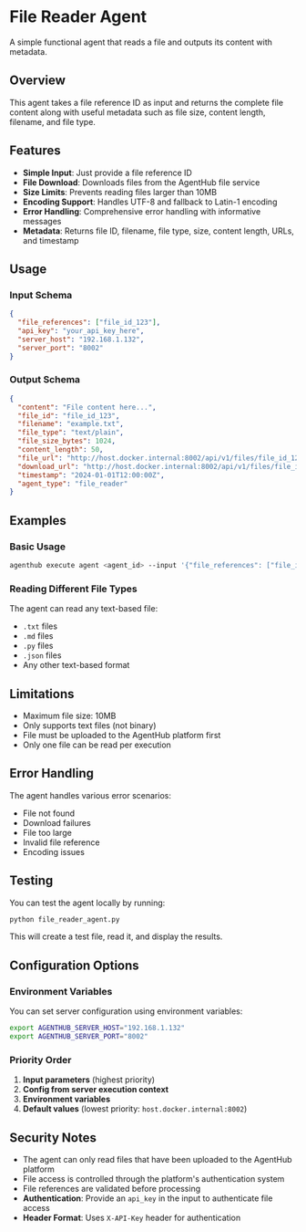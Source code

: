 # File Reader Agent

A simple functional agent that reads a file and outputs its content with metadata.

## Overview

This agent takes a file reference ID as input and returns the complete file content along with useful metadata such as file size, content length, filename, and file type.

## Features

- **Simple Input**: Just provide a file reference ID
- **File Download**: Downloads files from the AgentHub file service
- **Size Limits**: Prevents reading files larger than 10MB
- **Encoding Support**: Handles UTF-8 and fallback to Latin-1 encoding
- **Error Handling**: Comprehensive error handling with informative messages
- **Metadata**: Returns file ID, filename, file type, size, content length, URLs, and timestamp

## Usage

### Input Schema

```json
{
  "file_references": ["file_id_123"],
  "api_key": "your_api_key_here",
  "server_host": "192.168.1.132",
  "server_port": "8002"
}
```

### Output Schema

```json
{
  "content": "File content here...",
  "file_id": "file_id_123",
  "filename": "example.txt",
  "file_type": "text/plain",
  "file_size_bytes": 1024,
  "content_length": 50,
  "file_url": "http://host.docker.internal:8002/api/v1/files/file_id_123",
  "download_url": "http://host.docker.internal:8002/api/v1/files/file_id_123/download",
  "timestamp": "2024-01-01T12:00:00Z",
  "agent_type": "file_reader"
}
```

## Examples

### Basic Usage

```bash
agenthub execute agent <agent_id> --input '{"file_references": ["file_id_123"], "api_key": "your_api_key"}'
```

### Reading Different File Types

The agent can read any text-based file:
- `.txt` files
- `.md` files  
- `.py` files
- `.json` files
- Any other text-based format

## Limitations

- Maximum file size: 10MB
- Only supports text files (not binary)
- File must be uploaded to the AgentHub platform first
- Only one file can be read per execution

## Error Handling

The agent handles various error scenarios:
- File not found
- Download failures
- File too large
- Invalid file reference
- Encoding issues

## Testing

You can test the agent locally by running:

```bash
python file_reader_agent.py
```

This will create a test file, read it, and display the results.

## Configuration Options

### Environment Variables
You can set server configuration using environment variables:
```bash
export AGENTHUB_SERVER_HOST="192.168.1.132"
export AGENTHUB_SERVER_PORT="8002"
```

### Priority Order
1. **Input parameters** (highest priority)
2. **Config from server execution context**
3. **Environment variables**
4. **Default values** (lowest priority: `host.docker.internal:8002`)

## Security Notes

- The agent can only read files that have been uploaded to the AgentHub platform
- File access is controlled through the platform's authentication system
- File references are validated before processing
- **Authentication**: Provide an `api_key` in the input to authenticate file access
- **Header Format**: Uses `X-API-Key` header for authentication
